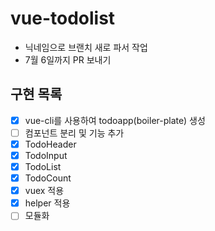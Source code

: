 # vue-todolist

- 닉네임으로 브랜치 새로 파서 작업
- 7월 6일까지 PR 보내기

## 구현 목록
- [x]  vue-cli를 사용하여 todoapp(boiler-plate) 생성
- [ ]  컴포넌트 분리 및 기능 추가
  - [x]  TodoHeader
  - [x]  TodoInput
  - [x]  TodoList
  - [x]  TodoCount
- [x]  vuex 적용
- [x]  helper 적용
- [ ]  모듈화